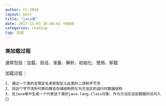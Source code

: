 ```yaml
---
author: CC-2018
layout: post
title: "java类"
date: 2017-11-03 16:48:01 +0800
categories: reading
tag: 总结
---
```


### 类加载过程

通常包括：加载、验证、准备、解析、初始化、使用、卸载

加载过程：

```
1. 通过一个类的全限定名来获取定义此类的二进制字节流
2. 将这个字节流所代表的静态存储结构转化为方法区的运行时数据结构
3. 在Java堆中生成一个代表这个类的java.lang.Class对象，作为方法区这些数据的访问入口
```
